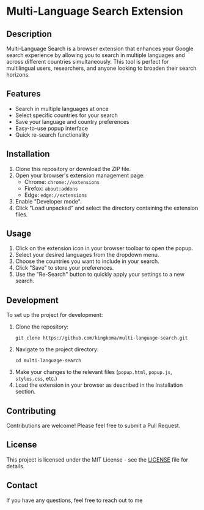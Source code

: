 # Multi-Language Search Extension

## Description

Multi-Language Search is a browser extension that enhances your Google search experience by allowing you to search in multiple languages and across different countries simultaneously. This tool is perfect for multilingual users, researchers, and anyone looking to broaden their search horizons.

## Features

- Search in multiple languages at once
- Select specific countries for your search
- Save your language and country preferences
- Easy-to-use popup interface
- Quick re-search functionality

## Installation

1. Clone this repository or download the ZIP file.
2. Open your browser's extension management page:
   - Chrome: `chrome://extensions`
   - Firefox: `about:addons`
   - Edge: `edge://extensions`
3. Enable "Developer mode".
4. Click "Load unpacked" and select the directory containing the extension files.

## Usage

1. Click on the extension icon in your browser toolbar to open the popup.
2. Select your desired languages from the dropdown menu.
3. Choose the countries you want to include in your search.
4. Click "Save" to store your preferences.
5. Use the "Re-Search" button to quickly apply your settings to a new search.

## Development

To set up the project for development:

1. Clone the repository:
   ```
   git clone https://github.com/kingkoma/multi-language-search.git
   ```
2. Navigate to the project directory:
   ```
   cd multi-language-search
   ```
3. Make your changes to the relevant files (`popup.html`, `popup.js`, `styles.css`, etc.)
4. Load the extension in your browser as described in the Installation section.

## Contributing

Contributions are welcome! Please feel free to submit a Pull Request.

## License

This project is licensed under the MIT License - see the [LICENSE](LICENSE) file for details.

## Contact

If you have any questions, feel free to reach out to me
